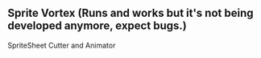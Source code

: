 Sprite Vortex
(Runs and works but it's not being developed anymore, expect bugs.)
---

SpriteSheet Cutter and Animator 

